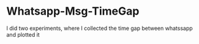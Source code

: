 # Whatsapp-Msg-TimeGap
I did two experiments, where I collected the time gap between whatssapp and plotted it 
